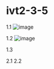 # ivt2-3-5

1.1
![image](https://user-images.githubusercontent.com/85745152/222993027-a5fed01a-f9cb-4c53-9336-2c13f16cf929.png)

1.2
![image](https://user-images.githubusercontent.com/85745152/222993168-45e9665a-133f-4ad9-b6ad-afd37b06c387.png)

1.3

2.1
2.2

